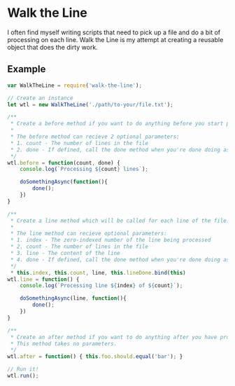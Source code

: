 # Walk the Line

I often find myself writing scripts that need to pick up a file and do a bit of processing on each line. Walk the Line is my attempt at creating a reusable object that does the dirty work.

## Example

```javascript
var WalkTheLine = require('walk-the-line');

// Create an instance
let wtl = new WalkTheLine('./path/to-your/file.txt');

/**
 * Create a before method if you want to do anything before you start parsing lines.
 *
 * The before method can recieve 2 optional parameters:
 * 1. count - The number of lines in the file
 * 2. done - If defined, call the done method when you're done doing async stuff
 */
wtl.before = function(count, done) {
	console.log(`Processing ${count} lines`);

	doSomethingAsync(function(){
		done();
	})
}

/**
 * Create a line method which will be called for each line of the file.
 *
 * The line method can recieve optional parameters:
 * 1. index - The zero-indexed number of the line being processed
 * 2. count - The number of lines in the file
 * 3. line - The content of the line
 * 4. done - If defined, call the done method when you're done doing async stuff
 */
 * this.index, this.count, line, this.lineDone.bind(this)
wtl.line = function() {
	console.log(`Processing line ${index} of ${count}`);

	doSomethingAsync(line, function(){
		done();
	})
}

/**
 * Create an after method if you want to do anything after you have processed the lines.
 * This method takes no parameters.
 */
wtl.after = function() { this.foo.should.equal('bar'); }

// Run it!
wtl.run();
```